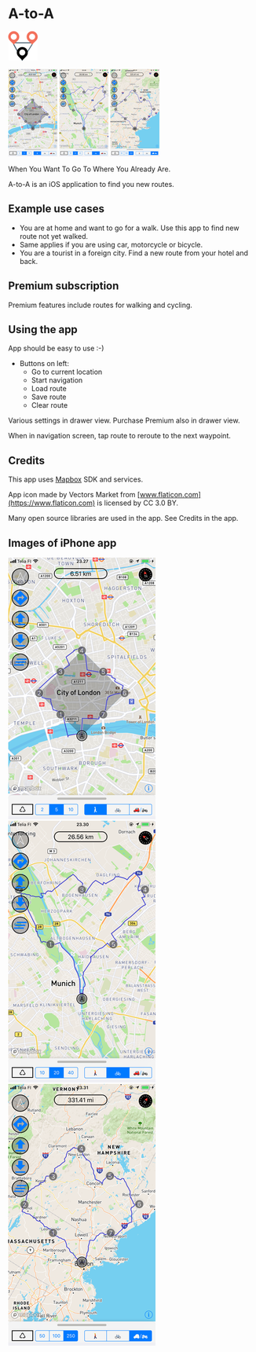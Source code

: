 # A-to-A
        
![A-to-A icon](images/a2a_icon_60x60.png) 

![iphone 1](images/iphone1_small.png) ![iphone 2](images/iphone2_small.png) ![iphone 3](images/iphone3_small.png)


When You Want To Go To Where You Already Are.

A-to-A is an iOS application to find you new routes.

## Example use cases

- You are at home and want to go for a walk. Use this app to find new route not yet walked.
- Same applies if you are using car, motorcycle or bicycle.
- You are a tourist in a foreign city. Find a new route from your hotel and back.

## Premium subscription

Premium features include routes for walking and cycling.

## Using the app

App should be easy to use :-)

- Buttons on left: 
  - Go to current location
  - Start navigation
  - Load route
  - Save route
  - Clear route

Various settings in drawer view. Purchase Premium also in drawer view.

When in navigation screen, tap route to reroute to the next waypoint.

## Credits

This app uses [Mapbox](https://www.mapbox.com) SDK and services.

App icon made by Vectors Market from [www.flaticon.com](https://www.flaticon.com) is licensed by CC 3.0 BY.

Many open source libraries are used in the app. See Credits in the app.

## Images of iPhone app

![iphone 1](images/iphone1.png) ![iphone 2](images/iphone2.png) ![iphone 3](images/iphone3.png)
